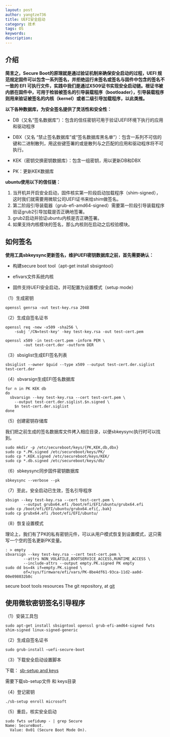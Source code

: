 ```yaml
---
layout: post
author: yangtze736
title: UEFI安全启动
category: 技术
tags: OS
keywords: 
description: 
---
```


## 介绍

**简言之，Secure Boot的原理就是通过验证机制来确保安全启动的过程，UEFI 规范规定固件可以包含一系列签名，并拒绝运行未签名或签名与固件中包含的签名不一致的 EFI 可执行文件，实践中我们是通过X509证书实现安全启动链。根证书被内嵌在固件中，可用于检验被签名的引导装载程序（bootloader），引导装载程序则用来验证被签名的内核（kernel）或者二级引导加载程序，以此类推。**

**以下各种数据库，为安全签名提供了灵活性和安全性：**

* DB（又名“签名数据库”）：包含的信任密钥可用于验证UEFI环境下执行的应用和驱动程序

* DBX（又名 “禁止签名数据库”或“签名数据库黑名单”）：包含一系列不可信的键和二进制散列，用这些键签署的或是散列与之匹配的应用和驱动程序将不可执行。

* KEK（密钥交换密钥数据库）：包含一组密钥，用以更新DB和DBX

* PK：更新KEK数据库

**ubuntu使用以下的信任链：**

1. 当开机并开启安全启动，固件核实第一阶段启动加载程序（shim-signed），这时我们就需要用微软公司UEFI证书来给shim做签名。
2. 第二阶段引导装载器（grub-efi-amd64-signed）需要第一阶段引导装载程序验证grub2引导加载是否正确地签署。
3. grub2启动并验证ubuntu内核是否正确签署。
4. 如果支持内核模块的签名，那么内核则在启动之后校验模块。


## 如何签名

**使用工具sbkeysync更新签名，维护UEFI密钥数据库之前，首先需要确认：**

* 构建secure boot tool（apt-get install sbsigntool）

* efivars文件系统内核

* 固件支持UEFI安全启动，并可配置为设置模式（setup mode）

<!-- more -->

（1）生成密钥

```
openssl genrsa -out test-key.rsa 2048
```

（2）生成自签名证书

```
openssl req -new -x509 -sha256 \
	-subj '/CN=test-key' -key test-key.rsa -out test-cert.pem

openssl x509 -in test-cert.pem -inform PEM \
        -out test-cert.der -outform DER
```

（3）sbsiglist生成EFI签名列表

```
sbsiglist --owner $guid --type x509 --output test-cert.der.siglist test-cert.der
```

（4）sbvarsign生成EFI签名数据库

```
for n in PK KEK db
do
  sbvarsign --key test-key.rsa --cert test-cert.pem \
    --output test-cert.der.siglist.$n.signed \
    $n test-cert.der.siglist
done
```

（5）创建密钥存储库

我们把之前生成的签名数据库文件拷入相应目录，以便sbkeysync执行时可以找到。

```
sudo mkdir -p /etc/secureboot/keys/{PK,KEK,db,dbx}
sudo cp *.PK.signed /etc/secureboot/keys/PK/
sudo cp *.KEK.signed /etc/secureboot/keys/KEK/
sudo cp *.db.signed /etc/secureboot/keys/db/
```

（6）sbkeysync同步固件密钥数据库

```
sbkeysync --verbose --pk
```

（7）至此，安全启动已生效，签名引导程序

```
sbsign --key test-key.rsa --cert test-cert.pem \
        --output grubx64.efi /boot/efi/EFI/ubuntu/grubx64.efi
sudo cp /boot/efi/EFI/ubuntu/grubx64.efi{,.bak}
sudo cp grubx64.efi /boot/efi/EFI/ubuntu/
```

（8）恢复设置模式

理论上，我们有了PK的私有密钥元件，可以从用户模式恢复到设置模式，这只需写一个空的签名更新PK变量。

```
: > empty
sbvarsign --key test-key.rsa --cert test-cert.pem \
        --attrs NON_VOLATILE,BOOTSERVICE_ACCESS,RUNTIME_ACCESS \
        --include-attrs --output empty.PK.signed PK empty
sudo dd bs=4k if=empty.PK.signed \
        of=/sys/firmware/efi/vars/PK-8be4df61-93ca-11d2-aa0d-00e098032b8c
```

secure boot tools resources
The git repository, at [git](git://kernel.ubuntu.com/)

## 使用微软密钥签名引导程序

（1）安装工具包

```
sudo apt-get install sbsigntool openssl grub-efi-amd64-signed fwts shim-signed linux-signed-generic
```

（2）生成自签名证书

```
sudo grub-install –uefi-secure-boot
```

（3）下载安全启动设置脚本

下载： [sb-setup and keys](http://bazaar.launchpad.net/~ubuntu-bugcontrol/qa-regression-testing/master/view/head:/notes_testing/secure-boot)

需要下载sb-setup文件 和 keys目录

（4）登记密钥

```
./sb-setup enroll microsoft
```

（5）重启，核实安全启动

```
sudo fwts uefidump - | grep Secure
Name: SecureBoot.
  Value: 0x01 (Secure Boot Mode On).
```

